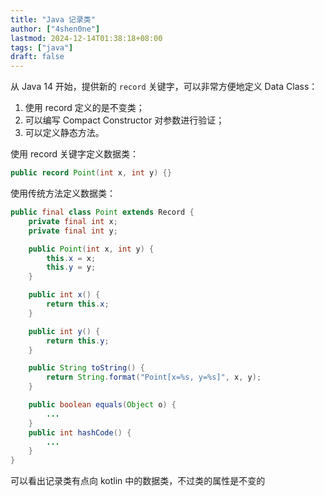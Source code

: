 ```yaml
---
title: "Java 记录类"
author: ["4shen0ne"]
lastmod: 2024-12-14T01:38:18+08:00
tags: ["java"]
draft: false
---
```


从 Java 14 开始，提供新的 `record` 关键字，可以非常方便地定义 Data Class：

1.  使用 record 定义的是不变类；
2.  可以编写 Compact Constructor 对参数进行验证；
3.  可以定义静态方法。

使用 record 关键字定义数据类：

```java
public record Point(int x, int y) {}
```

使用传统方法定义数据类：

```java
public final class Point extends Record {
    private final int x;
    private final int y;

    public Point(int x, int y) {
        this.x = x;
        this.y = y;
    }

    public int x() {
        return this.x;
    }

    public int y() {
        return this.y;
    }

    public String toString() {
        return String.format("Point[x=%s, y=%s]", x, y);
    }

    public boolean equals(Object o) {
        ...
    }
    public int hashCode() {
        ...
    }
}
```

可以看出记录类有点向 kotlin 中的数据类，不过类的属性是不变的
